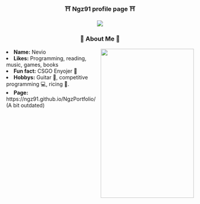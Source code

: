 
<div align="center">

  ### :shinto_shrine: <b>Ngz91 profile page</b> :shinto_shrine:

<img src="https://64.media.tumblr.com/b2db124c402f36f256fdf0f0a21820d4/9183c63c3a6737f8-31/s500x750/b3da5ed6cecab8d68113fde5b994bab5edd82470.gifv"/>

</div>
<div>
<h3 align="center"> 🍜 About Me 🍜 </h3>
  <div align="center">
<img src="https://media.tenor.com/ffh6cxsnSYMAAAAd/persona-aesthetic-anime.gif" align="right" width="250" height="400">
  </div>
<li>
<b>Name:</b> Nevio</li>
<li>
<b>Likes:</b> Programming, reading, music, games, books
</li>
<li>
<b>Fun fact:</b> CSGO Enyojer 🚬 
</li>
<li>
<b>Hobbys:</b> Guitar 🎸, competitive programming 💻, ricing 🍙.
</li>
<li>
<b>Page:</b> https://ngz91.github.io/NgzPortfolio/ (A bit outdated)
</li>
<br><br><br>
</div>
<div>
